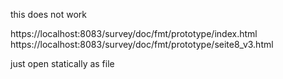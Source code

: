 this does not work

https://localhost:8083/survey/doc/fmt/prototype/index.html
https://localhost:8083/survey/doc/fmt/prototype/seite8_v3.html

just open statically as file